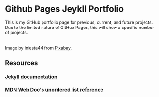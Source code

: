 # Github Pages Jeykll Portfolio
This is my GitHub portfolio page for previous, current, and future projects.<br>
Due to the limited nature of GitHub Pages, this will show a specific number of projects.<br> 
<br><br>Image by iniesta44 from <a href="https://pixabay.com/photos/norway-mountains-nature-mountain-4970080/">Pixabay</a>.

## Resources
### [Jekyll documentation](https://jekyllrb.com/docs/)
### [MDN Web Doc's unordered list reference](https://developer.mozilla.org/en-US/docs/Web/HTML/Element/ul)
